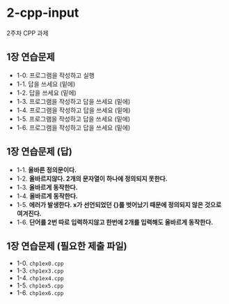 # 2-cpp-input

2주차 CPP 과제

## 1장 연습문제

- 1-0. 프로그램을 작성하고 실행
- 1-1. 답을 쓰세요 (밑에)
- 1-2. 답을 쓰세요 (밑에)
- 1-3. 프로그램을 작성하고 답을 쓰세요 (밑에)
- 1-4. 프로그램을 작성하고 답을 쓰세요 (밑에)
- 1-5. 프로그램을 작성하고 답을 쓰세요 (밑에)
- 1-6. 프로그램을 작성하고 답을 쓰세요 (밑에)

## 1장 연습문제 (답)

- 1-1. **올바른 정의문이다.**
- 1-2. **올바르지않다. 2개의 문자열이 하나에 정의되지 못한다.**
- 1-3. **올바르게 동작한다.**
- 1-4. **올바르게 동작한다.**
- 1-5. **에러가 발생한다. x가 선언되었던 {}를 벗어났기 때문에 정의되지 않은 것으로 여겨진다.**
- 1-6. **단어를 2번 따로 입력하지않고 한번에 2개를 입력해도 올바르게 동작한다.**

## 1장 연습문제 (필요한 제출 파일)

- 1-0. `chp1ex0.cpp`
- 1-3. `chp1ex3.cpp`
- 1-4. `chp1ex4.cpp`
- 1-5. `chp1ex5.cpp`
- 1-6. `chp1ex6.cpp`
